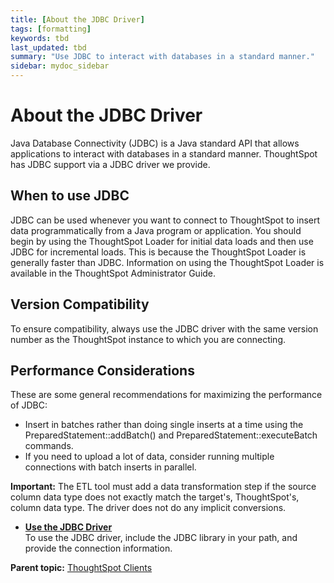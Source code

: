 ```yaml
---
title: [About the JDBC Driver]
tags: [formatting]
keywords: tbd
last_updated: tbd
summary: "Use JDBC to interact with databases in a standard manner."
sidebar: mydoc_sidebar
---
```

# About the JDBC Driver

Java Database Connectivity (JDBC) is a Java standard API that allows applications to interact with databases in a standard manner. ThoughtSpot has JDBC support via a JDBC driver we provide.

## When to use JDBC

JDBC can be used whenever you want to connect to ThoughtSpot to insert data programmatically from a Java program or application. You should begin by using the ThoughtSpot Loader for initial data loads and then use JDBC for incremental loads. This is because the ThoughtSpot Loader is generally faster than JDBC. Information on using the ThoughtSpot Loader is available in the ThoughtSpot Administrator Guide.

## Version Compatibility

To ensure compatibility, always use the JDBC driver with the same version number as the ThoughtSpot instance to which you are connecting.

## Performance Considerations

These are some general recommendations for maximizing the performance of JDBC:

-   Insert in batches rather than doing single inserts at a time using the PreparedStatement::addBatch() and PreparedStatement::executeBatch commands.
-   If you need to upload a lot of data, consider running multiple connections with batch inserts in parallel.

**Important:** The ETL tool must add a data transformation step if the source column data type does not exactly match the target's, ThoughtSpot's, column data type. The driver does not do any implicit conversions.

-   **[Use the JDBC Driver](../../data_integration/clients/use_jdbc_driver.html)**  
To use the JDBC driver, include the JDBC library in your path, and provide the connection information.

**Parent topic:** [ThoughtSpot Clients](../../data_integration/clients/about_clients.html)
